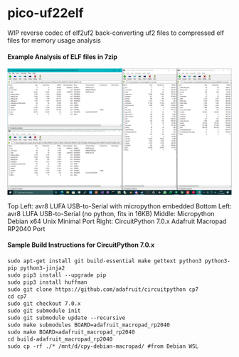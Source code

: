 # pico-uf22elf
WIP reverse codec of elf2uf2 back-converting uf2 files to compressed elf files for memory usage analysis

#### Example Analysis of ELF files in 7zip

![stat](https://github.com/TheMindVirus/pico-uf22elf/blob/main/stat.png)

Top Left: avr8 LUFA USB-to-Serial with micropython embedded
Bottom Left: avr8 LUFA USB-to-Serial (no python, fits in 16KB)
Middle: Micropython Debian x64 Unix Minimal Port
Right: CircuitPython 7.0.x Adafruit Macropad RP2040 Port

#### Sample Build Instructions for CircuitPython 7.0.x
```
sudo apt-get install git build-essential make gettext python3 python3-pip python3-jinja2
sudo pip3 install --upgrade pip
sudo pip3 install huffman
sudo git clone https://github.com/adafruit/circuitpython cp7
cd cp7
sudo git checkout 7.0.x
sudo git submodule init
sudo git submodule update --recursive
sudo make submodules BOARD=adafruit_macropad_rp2040
sudo make BOARD=adafruit_macropad_rp2040
cd build-adafruit_macropad_rp2040
sudo cp -rf ./* /mnt/d/cpy-debian-macropad/ #from Debian WSL
```